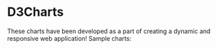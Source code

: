 # D3Charts

These charts have been developed as a part of creating a dynamic and responsive web application! Sample charts: 

